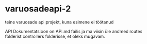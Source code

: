 # varuosadeapi-2
teine varuosade api projekt, kuna esimene ei töötanud

API Dokumentatsioon on API.md failis ja ma viisin üle andmed routes folderist controllers folderisse, et oleks mugavam.
